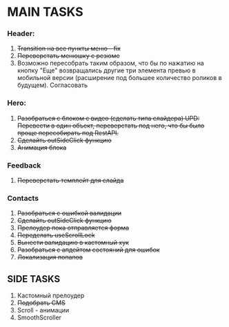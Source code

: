 # MAIN TASKS

### Header:

1. ~~Transition на все пункты меню - fix~~
2. ~~Переверстать менюшку с резюме~~
3. Возможно пересобрать таким образом, что бы по нажатию на кнопку "Еще" возвращались другие три элемента превью в мобильной версии (расширение под большее количество роликов в будущем). Согласовать

### Hero:

1. ~~Разобраться с блоком с видео (сделать типа слайдера) UPD: Перевести в один объект, переверстать под него, что бы было проще пересобирать под RestAPI.~~
2. ~~Сделайть outSideClick функцию~~
3. ~~Анимация блока~~

### Feedback

1. ~~Переверстать темплейт для слайда~~

### Contacts

1. ~~Разобраться с ошибкой валидации~~
2. ~~Сделайть outSideClick функцию~~
3. ~~Прелоудер пока отправляется форма~~
4. ~~Переделать useScrollLock~~
5. ~~Вынести валидацию в кастомный хук~~
6. ~~Разобраться с апдейтом состояний для ошибок~~
7. ~~Локализация попапов~~

## SIDE TASKS

1. Кастомный прелоудер
2. ~~Подобрать CMS~~
3. Scroll - анимации
4. SmoothScroller
